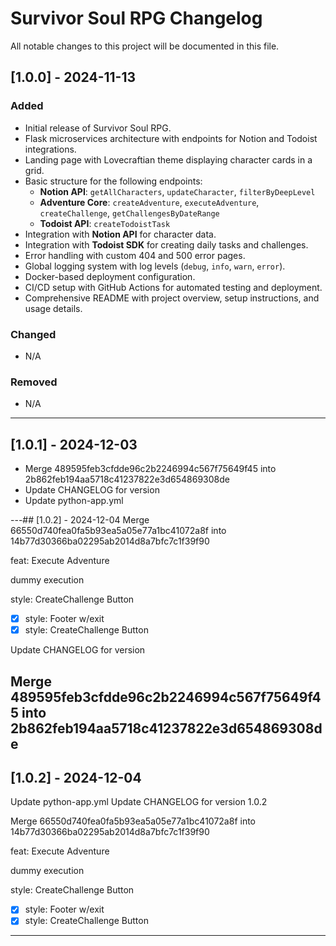 # Survivor Soul RPG Changelog

All notable changes to this project will be documented in this file.

## [1.0.0] - 2024-11-13
### Added
- Initial release of Survivor Soul RPG.
- Flask microservices architecture with endpoints for Notion and Todoist integrations.
- Landing page with Lovecraftian theme displaying character cards in a grid.
- Basic structure for the following endpoints:
  - **Notion API**: `getAllCharacters`, `updateCharacter`, `filterByDeepLevel`
  - **Adventure Core**: `createAdventure`, `executeAdventure`, `createChallenge`, `getChallengesByDateRange`
  - **Todoist API**: `createTodoistTask`
- Integration with **Notion API** for character data.
- Integration with **Todoist SDK** for creating daily tasks and challenges.
- Error handling with custom 404 and 500 error pages.
- Global logging system with log levels (`debug`, `info`, `warn`, `error`).
- Docker-based deployment configuration.
- CI/CD setup with GitHub Actions for automated testing and deployment.
- Comprehensive README with project overview, setup instructions, and usage details.

### Changed
- N/A

### Removed
- N/A

---

## [1.0.1] - 2024-12-03
- Merge 489595feb3cfdde96c2b2246994c567f75649f45 into 2b862feb194aa5718c41237822e3d654869308de
- Update CHANGELOG for version
- Update python-app.yml

---## [1.0.2] - 2024-12-04
Merge 66550d740fea0fa5b93ea5a05e77a1bc41072a8f into 14b77d30366ba02295ab2014d8a7bfc7c1f39f90

feat: Execute Adventure

dummy execution

style: CreateChallenge Button

- [x]  style: Footer w/exit
- [x]  style: CreateChallenge Button

Update CHANGELOG for version

Merge 489595feb3cfdde96c2b2246994c567f75649f45 into 2b862feb194aa5718c41237822e3d654869308de
---
## [1.0.2] - 2024-12-04
Update python-app.yml
Update CHANGELOG for version 1.0.2

Merge 66550d740fea0fa5b93ea5a05e77a1bc41072a8f into 14b77d30366ba02295ab2014d8a7bfc7c1f39f90

feat: Execute Adventure

dummy execution

style: CreateChallenge Button

- [x]  style: Footer w/exit
- [x]  style: CreateChallenge Button
---

